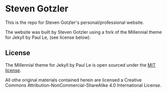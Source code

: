 # Steven Gotzler

This is the repo for Steven Gotzler's personal/professional website. 

The website was built by Steven Gotzler using a fork of the Millennial theme for Jekyll by Paul Le, (see license below).

## License
The Millennial theme for Jekyll by Paul Le is open sourced under the [MIT license](https://github.com/LeNPaul/Millennial/blob/gh-pages/LICENSE.md).

All othe original materials contained herein are licensed a Creative Commons Attribution-NonCommercial-ShareAlike 4.0 International License.



